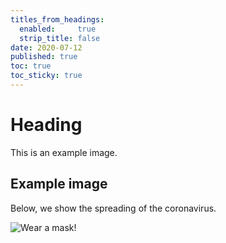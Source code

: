 ```yaml
---
titles_from_headings:
  enabled:     true
  strip_title: false
date: 2020-07-12
published: true
toc: true
toc_sticky: true
---
```

# Heading

This is an example image.

## Example image

Below, we show the spreading of the coronavirus.

![Wear a mask!](https://i.giphy.com/YMRTIe8Gikpw4lpewu.gif)
